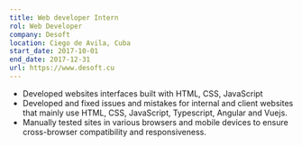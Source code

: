 ```yaml
---
title: Web developer Intern
rol: Web Developer
company: Desoft
location: Ciego de Avila, Cuba
start_date: 2017-10-01
end_date: 2017-12-31
url: https://www.desoft.cu
---
```

* Developed websites interfaces built with HTML, CSS, JavaScript
* Developed and fixed issues and mistakes for internal and client websites that mainly use HTML, CSS, JavaScript, Typescript, Angular and Vuejs.
* Manually tested sites in various browsers and mobile devices to ensure cross-browser compatibility and responsiveness.
